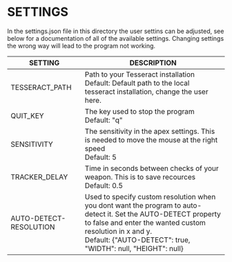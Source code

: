 # SETTINGS

In the settings.json file in this directory the user settins can be adjusted, see below for a documentation of all of the available settings. Changing settings the wrong way will lead to the program not working. 

| SETTING                 | DESCRIPTION 
| ----------------------- | ------------- 
| TESSERACT_PATH          | Path to your Tesseract installation <br/> Default: Default path to the local tesseract installation, change the user here.
| QUIT_KEY                | The key used to stop the program <br/> Default: "q"
| SENSITIVITY             | The sensitivity in the apex settings. This is needed to move the mouse at the right speed <br/> Default: 5
| TRACKER_DELAY           | Time in seconds between checks of your weapon. This is to save recources <br/> Default: 0.5
| AUTO-DETECT-RESOLUTION  | Used to specify custom resolution when you dont want the program to auto-detect it. Set the AUTO-DETECT property to false and enter the wanted custom resolution in x and y. <br/> Default: {"AUTO-DETECT": true, "WIDTH": null, "HEIGHT": null}
